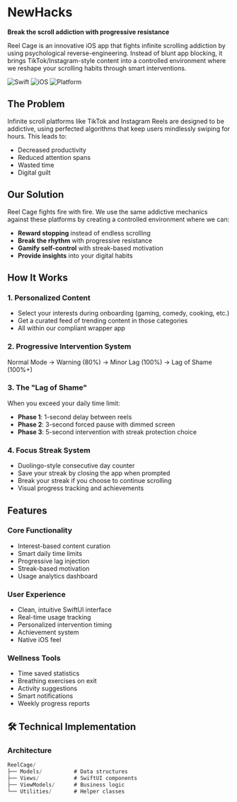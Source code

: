 # NewHacks

**Break the scroll addiction with progressive resistance**

Reel Cage is an innovative iOS app that fights infinite scrolling addiction by using psychological reverse-engineering. Instead of blunt app blocking, it brings TikTok/Instagram-style content into a controlled environment where we reshape your scrolling habits through smart interventions.

![Swift](https://img.shields.io/badge/Swift-5.0-orange.svg)
![iOS](https://img.shields.io/badge/iOS-15.0+-blue.svg)
![Platform](https://img.shields.io/badge/Platform-iOS-lightgrey.svg)

## The Problem

Infinite scroll platforms like TikTok and Instagram Reels are designed to be addictive, using perfected algorithms that keep users mindlessly swiping for hours. This leads to:
- Decreased productivity
- Reduced attention spans  
- Wasted time
- Digital guilt

## Our Solution

Reel Cage fights fire with fire. We use the same addictive mechanics against these platforms by creating a controlled environment where we can:

- **Reward stopping** instead of endless scrolling
- **Break the rhythm** with progressive resistance
- **Gamify self-control** with streak-based motivation
- **Provide insights** into your digital habits

## How It Works

### 1. Personalized Content
- Select your interests during onboarding (gaming, comedy, cooking, etc.)
- Get a curated feed of trending content in those categories
- All within our compliant wrapper app

### 2. Progressive Intervention System
Normal Mode → Warning (80%) → Minor Lag (100%) → Lag of Shame (100%+)


### 3. The "Lag of Shame" 
When you exceed your daily time limit:
- **Phase 1**: 1-second delay between reels
- **Phase 2**: 3-second forced pause with dimmed screen  
- **Phase 3**: 5-second intervention with streak protection choice

### 4. Focus Streak System 
- Duolingo-style consecutive day counter
- Save your streak by closing the app when prompted
- Break your streak if you choose to continue scrolling
- Visual progress tracking and achievements

## Features

### Core Functionality
- Interest-based content curation
- Smart daily time limits
- Progressive lag injection
- Streak-based motivation
- Usage analytics dashboard

### User Experience  
- Clean, intuitive SwiftUI interface
- Real-time usage tracking
- Personalized intervention timing
- Achievement system
- Native iOS feel

### Wellness Tools
- Time saved statistics
- Breathing exercises on exit
- Activity suggestions
- Smart notifications
- Weekly progress reports

## 🛠️ Technical Implementation

### Architecture
```swift
ReelCage/
├── Models/          # Data structures
├── Views/           # SwiftUI components  
├── ViewModels/      # Business logic
└── Utilities/       # Helper classes
